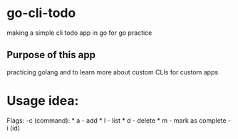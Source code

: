 # go-cli-todo
making a simple cli todo app in go for go practice

## Purpose of this app
practicing golang and to learn more about custom CLIs for custom apps

# Usage idea:
Flags:
    -c (command):
        * a - add
        * l - list
        * d - delete
        * m - mark as complete
    -i (id)